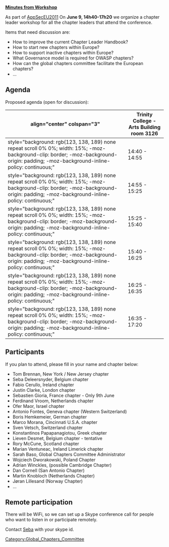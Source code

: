 **[Minutes from
Workshop](https://docs.google.com/a/owasp.org/document/d/1PrGmwy1pxs2cb4LyewXS4TonbzAY7nORWvj-NJYaEnk/edit?hl=en_US)**

As part of [AppSecEU2011](AppSecEU2011 "wikilink") On **June 9,
14h40-17h20** we organize a chapter leader workshop for all the chapter
leaders that attend the conference.

Items that need discussion are:

  - How to improve the current Chapter Leader Handbook?
  - How to start new chapters within Europe?
  - How to support inactive chapters within Europe?
  - What Governance model is required for OWASP chapters?
  - How can the global chapters committee facilitate the European
    chapters?
  - ...



## Agenda

Proposed agenda (open for discussion):

| align="center" colspan="3"                                                                                                                                                             | Trinity College - Arts Building room 3126 |
| -------------------------------------------------------------------------------------------------------------------------------------------------------------------------------------- | ----------------------------------------- |
| style="background: rgb(123, 138, 189) none repeat scroll 0% 0%; width: 15%; -moz-background-clip: border; -moz-background-origin: padding; -moz-background-inline-policy: continuous;" | 14:40 - 14:55                             |
| style="background: rgb(123, 138, 189) none repeat scroll 0% 0%; width: 15%; -moz-background-clip: border; -moz-background-origin: padding; -moz-background-inline-policy: continuous;" | 14:55 - 15:25                             |
| style="background: rgb(123, 138, 189) none repeat scroll 0% 0%; width: 15%; -moz-background-clip: border; -moz-background-origin: padding; -moz-background-inline-policy: continuous;" | 15:25 - 15:40                             |
| style="background: rgb(123, 138, 189) none repeat scroll 0% 0%; width: 15%; -moz-background-clip: border; -moz-background-origin: padding; -moz-background-inline-policy: continuous;" | 15:40 - 16:25                             |
| style="background: rgb(123, 138, 189) none repeat scroll 0% 0%; width: 15%; -moz-background-clip: border; -moz-background-origin: padding; -moz-background-inline-policy: continuous;" | 16:25 - 16:35                             |
| style="background: rgb(123, 138, 189) none repeat scroll 0% 0%; width: 15%; -moz-background-clip: border; -moz-background-origin: padding; -moz-background-inline-policy: continuous;" | 16:35 - 17:20                             |

## Participants

If you plan to attend, please fill in your name and chapter below:

  - Tom Brennan, New York / New Jersey chapter
  - Seba Deleersnyder, Belgium chapter
  - Fabio Cerullo, Ireland chapter
  - Justin Clarke, London chapter
  - Sebastien Gioria, France chapter - Only 9th June
  - Ferdinand Vroom, Netherlands chapter
  - Ofer Maor, Israel chapter
  - Antonio Fontes, Geneva chapter (Western Switzerland)
  - Boris Hemkemeier, German chapter
  - Marco Morana, Cincinnati U.S.A. chapter
  - Sven Vetsch, Switzerland chapter
  - Konstantinos Papapanagiotou, Greek chapter
  - Lieven Desmet, Belgium chapter - tentative
  - Rory McCune, Scotland chapter
  - Marian Ventuneac, Ireland Limerick chapter
  - Sarah Baso, Global Chapters Committee Administrator
  - Wojciech Dworakowski, Poland Chapter
  - Adrian Winckles, (possible Cambridge Chapter)
  - Dan Cornell (San Antonio Chapter)
  - Martin Knobloch (Netherlands Chapter)
  - Jøran Lillesand (Norway Chapter)
  - ...

## Remote participation

There will be WiFi, so we can set up a Skype conference call for people
who want to listen in or participate remotely.

Contact [Seba](mailto:seba@owasp.org) with your skype id.

[Category:Global_Chapters_Committee](Category:Global_Chapters_Committee "wikilink")